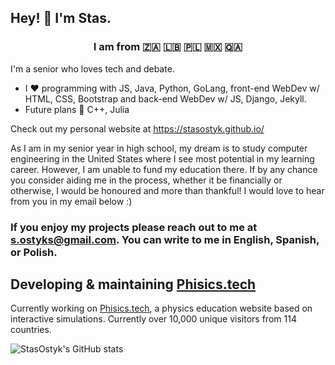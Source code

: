 ## Hey! 👾 I'm Stas.

### <p align="center"> I am from 🇿🇦 🇱🇧 🇵🇱 🇲🇽 🇶🇦</p>

I'm a senior who loves tech and debate. 

* I ❤️ programming with JS, Java, Python, GoLang, front-end WebDev w/ HTML, CSS, Bootstrap and back-end WebDev w/ JS, Django, Jekyll.
* Future plans 🚀 C++, Julia

Check out my personal website at https://stasostyk.github.io/

As I am in my senior year in high school, my dream is to study computer engineering in the United States where I see most potential in my learning career. However, I am unable to fund my education there. If by any chance you consider aiding me in the process, whether it be financially or otherwise, I would be honoured and more than thankful! I would love to hear from you in my email below :)

### If you enjoy my projects please reach out to me at <a href="mailto:s.ostyks@gmail.com">s.ostyks@gmail.com</a>. You can write to me in English, Spanish, or Polish.

## Developing & maintaining [Phisics.tech](https://phisics.tech) 
Currently working on [Phisics.tech](https://phisics.tech), a physics education website based on interactive simulations. Currently over 10,000 unique visitors from 114 countries. 


![StasOstyk's GitHub stats](https://github-readme-stats.vercel.app/api?username=stasostyk&theme=react&show_icons=true)
